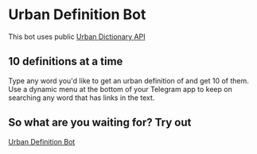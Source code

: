 # Urban Definition Bot
This bot uses public [Urban Dictionary API](http://urbandictionary.com)
## 10 definitions at a time
Type any word you'd like to get an urban definition of and get 10 of them. Use a dynamic menu at the bottom of your Telegram
app to keep on searching any word that has links in the text.
## So what are you waiting for? Try out
[Urban Definition Bot](https://t.me/ConstantinesUrbanDictionary_bot)
